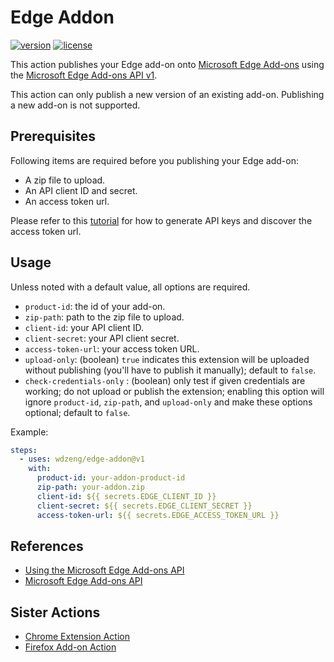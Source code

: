 # Edge Addon

[![version](https://img.shields.io/github/v/release/wdzeng/edge-addon)](https://github.com/wdzeng/edge-addon/releases/latest)
[![license](https://img.shields.io/github/license/wdzeng/edge-addon?color=red)](https://github.com/wdzeng/edge-addon/blob/main/LICENSE)

This action publishes your Edge add-on onto [Microsoft Edge Add-ons](https://microsoftedge.microsoft.com/addons/Microsoft-Edge-Extensions-Home)
using the [Microsoft Edge Add-ons API v1](https://docs.microsoft.com/en-us/microsoft-edge/extensions-chromium/publish/api/using-addons-api).

This action can only publish a new version of an existing add-on. Publishing a new add-on is not
supported.

## Prerequisites

Following items are required before you publishing your Edge add-on:

- A zip file to upload.
- An API client ID and secret.
- An access token url.

Please refer to this [tutorial](https://docs.microsoft.com/en-us/microsoft-edge/extensions-chromium/publish/api/using-addons-api#before-you-begin)
for how to generate API keys and discover the access token url.

## Usage

Unless noted with a default value, all options are required.

- `product-id`: the id of your add-on.
- `zip-path`: path to the zip file to upload.
- `client-id`: your API client ID.
- `client-secret`: your API client secret.
- `access-token-url`: your access token URL.
- `upload-only`: (boolean) `true` indicates this extension will be uploaded without publishing
  (you'll have to publish it manually); default to `false`.
- `check-credentials-only` : (boolean) only test if given credentials are working; do not upload
  or publish the extension; enabling this option will ignore `product-id`, `zip-path`, and
  `upload-only` and make these options optional; default to `false`.

Example:

```yaml
steps:
  - uses: wdzeng/edge-addon@v1
    with:
      product-id: your-addon-product-id
      zip-path: your-addon.zip
      client-id: ${{ secrets.EDGE_CLIENT_ID }}
      client-secret: ${{ secrets.EDGE_CLIENT_SECRET }}
      access-token-url: ${{ secrets.EDGE_ACCESS_TOKEN_URL }}
```

## References

- [Using the Microsoft Edge Add-ons API](https://docs.microsoft.com/en-us/microsoft-edge/extensions-chromium/publish/api/using-addons-api)
- [Microsoft Edge Add-ons API](https://docs.microsoft.com/en-us/microsoft-edge/extensions-chromium/publish/api/using-addons-api)

## Sister Actions

- [Chrome Extension Action](https://github.com/wdzeng/chrome-extension)
- [Firefox Add-on Action](https://github.com/wdzeng/firefox-addon)
